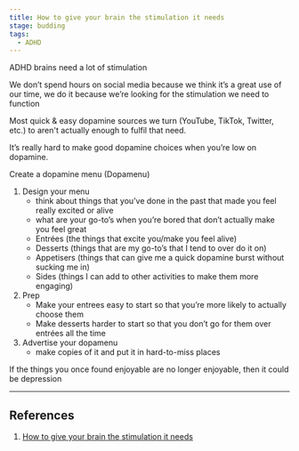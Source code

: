 ```yaml
---
title: How to give your brain the stimulation it needs
stage: budding
tags:
  - ADHD
---
```


ADHD brains need a lot of stimulation

We don’t spend hours on social media because we think it’s a great use of our time, we do it because we’re looking for the stimulation we need to function

Most quick & easy dopamine sources we turn (YouTube, TikTok, Twitter, etc.) to aren't actually enough to fulfil that need.

It’s really hard to make good dopamine choices when you’re low on dopamine.

Create a dopamine menu (Dopamenu)

1. Design your menu
   - think about things that you’ve done in the past that made you feel really excited or alive
   - what are your go-to’s when you’re bored that don’t actually make you feel great
   - Entrées (the things that excite you/make you feel alive)
   - Desserts (things that are my go-to’s that I tend to over do it on)
   - Appetisers (things that can give me a quick dopamine burst without sucking me in)
   - Sides (things I can add to other activities to make them more engaging)
2. Prep
   - Make your entrees easy to start so that you’re more likely to actually choose them
   - Make desserts harder to start so that you don’t go for them over entrées all the time
3. Advertise your dopamenu
   - make copies of it and put it in hard-to-miss places

If the things you once found enjoyable are no longer enjoyable, then it could be depression

---

## References

1. [How to give your brain the stimulation it needs](https://www.youtube.com/watch?v=-6WCkTwW6xg)
